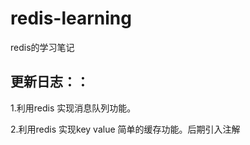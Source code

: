 # redis-learning
redis的学习笔记
## 更新日志：：
  1.利用redis 实现消息队列功能。
  

  2.利用redis 实现key value 简单的缓存功能。后期引入注解
